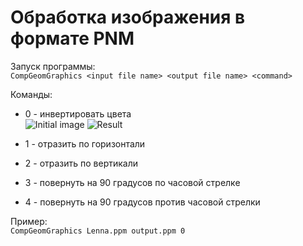 # Обработка изображения в формате PNM

Запуск программы:  
`CompGeomGraphics <input file name> <output file name> <command>`

Команды:
* 0 - инвертировать цвета  
![Initial image](../img/Lenna.ppm)
![Result](../img/Lenna_invert.ppm)

* 1 - отразить по горизонтали
* 2 - отразить по вертикали
* 3 - повернуть на 90 градусов по часовой стрелке
* 4 - повернуть на 90 градусов против часовой стрелки

Пример:  
`CompGeomGraphics Lenna.ppm output.ppm 0`